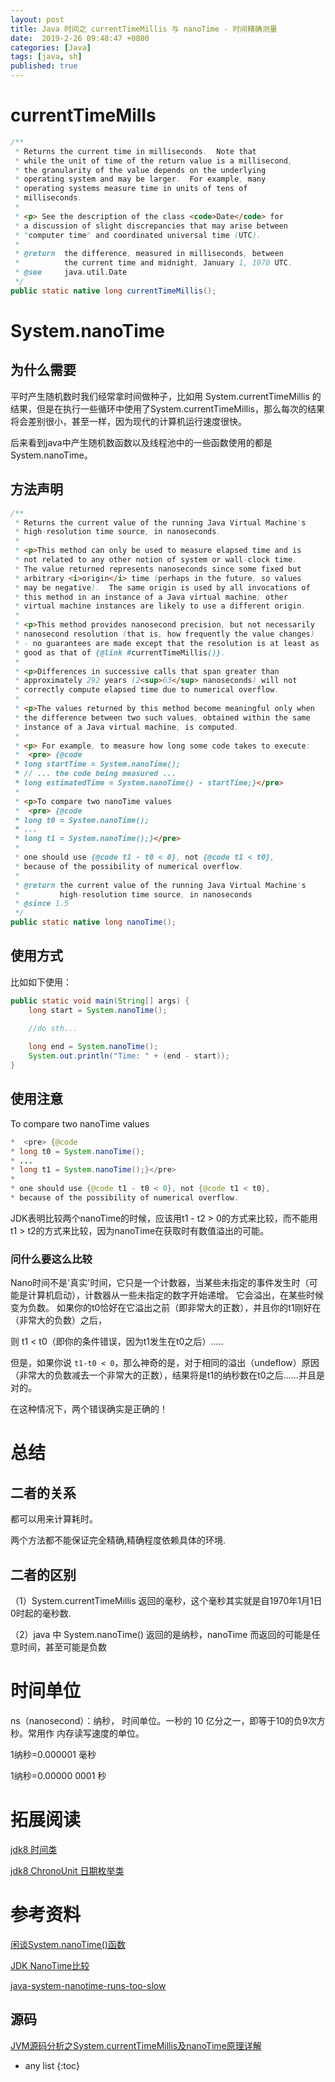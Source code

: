 ```yaml
---
layout: post
title: Java 时间之 currentTimeMillis 与 nanoTime - 时间精确测量
date:  2019-2-26 09:48:47 +0800
categories: [Java]
tags: [java, sh]
published: true
---
```


# currentTimeMills

```java
/**
 * Returns the current time in milliseconds.  Note that
 * while the unit of time of the return value is a millisecond,
 * the granularity of the value depends on the underlying
 * operating system and may be larger.  For example, many
 * operating systems measure time in units of tens of
 * milliseconds.
 *
 * <p> See the description of the class <code>Date</code> for
 * a discussion of slight discrepancies that may arise between
 * "computer time" and coordinated universal time (UTC).
 *
 * @return  the difference, measured in milliseconds, between
 *          the current time and midnight, January 1, 1970 UTC.
 * @see     java.util.Date
 */
public static native long currentTimeMillis();
```

# System.nanoTime

## 为什么需要

平时产生随机数时我们经常拿时间做种子，比如用 System.currentTimeMillis 的结果，但是在执行一些循环中使用了System.currentTimeMillis，那么每次的结果将会差别很小，甚至一样，因为现代的计算机运行速度很快。

后来看到java中产生随机数函数以及线程池中的一些函数使用的都是 System.nanoTime。

## 方法声明

```java
/**
 * Returns the current value of the running Java Virtual Machine's
 * high-resolution time source, in nanoseconds.
 *
 * <p>This method can only be used to measure elapsed time and is
 * not related to any other notion of system or wall-clock time.
 * The value returned represents nanoseconds since some fixed but
 * arbitrary <i>origin</i> time (perhaps in the future, so values
 * may be negative).  The same origin is used by all invocations of
 * this method in an instance of a Java virtual machine; other
 * virtual machine instances are likely to use a different origin.
 *
 * <p>This method provides nanosecond precision, but not necessarily
 * nanosecond resolution (that is, how frequently the value changes)
 * - no guarantees are made except that the resolution is at least as
 * good as that of {@link #currentTimeMillis()}.
 *
 * <p>Differences in successive calls that span greater than
 * approximately 292 years (2<sup>63</sup> nanoseconds) will not
 * correctly compute elapsed time due to numerical overflow.
 *
 * <p>The values returned by this method become meaningful only when
 * the difference between two such values, obtained within the same
 * instance of a Java virtual machine, is computed.
 *
 * <p> For example, to measure how long some code takes to execute:
 *  <pre> {@code
 * long startTime = System.nanoTime();
 * // ... the code being measured ...
 * long estimatedTime = System.nanoTime() - startTime;}</pre>
 *
 * <p>To compare two nanoTime values
 *  <pre> {@code
 * long t0 = System.nanoTime();
 * ...
 * long t1 = System.nanoTime();}</pre>
 *
 * one should use {@code t1 - t0 < 0}, not {@code t1 < t0},
 * because of the possibility of numerical overflow.
 *
 * @return the current value of the running Java Virtual Machine's
 *         high-resolution time source, in nanoseconds
 * @since 1.5
 */
public static native long nanoTime();
```

## 使用方式

比如如下使用：

```java
public static void main(String[] args) {
    long start = System.nanoTime();
    
    //do sth...

    long end = System.nanoTime();
    System.out.println("Time: " + (end - start));
}
```

## 使用注意

To compare two nanoTime values

```java
*  <pre> {@code
* long t0 = System.nanoTime();
* ...
* long t1 = System.nanoTime();}</pre>
*
* one should use {@code t1 - t0 < 0}, not {@code t1 < t0},
* because of the possibility of numerical overflow.
```

JDK表明比较两个nanoTime的时候，应该用t1 - t2 > 0的方式来比较，而不能用 t1 > t2的方式来比较，因为nanoTime在获取时有数值溢出的可能。

### 问什么要这么比较

Nano时间不是'真实'时间，它只是一个计数器，当某些未指定的事件发生时（可能是计算机启动），计数器从一些未指定的数字开始递增。
它会溢出，在某些时候变为负数。 如果你的t0恰好在它溢出之前（即非常大的正数），并且你的t1刚好在（非常大的负数）之后，

则 t1 < t0（即你的条件错误，因为t1发生在t0之后）.....

但是，如果你说 `t1-t0 < 0`，那么神奇的是，对于相同的溢出（undeflow）原因（非常大的负数减去一个非常大的正数），结果将是t1的纳秒数在t0之后......并且是对的。

在这种情况下，两个错误确实是正确的！

# 总结

## 二者的关系

都可以用来计算耗时。

两个方法都不能保证完全精确,精确程度依赖具体的环境.

## 二者的区别

（1）System.currentTimeMillis 返回的毫秒，这个毫秒其实就是自1970年1月1日0时起的毫秒数. 

（2）java 中 System.nanoTime() 返回的是纳秒，nanoTime 而返回的可能是任意时间，甚至可能是负数

# 时间单位

ns（nanosecond）：纳秒， 时间单位。一秒的 10 亿分之一，即等于10的负9次方秒。常用作 内存读写速度的单位。 

1纳秒=0.000001 毫秒 

1纳秒=0.00000 0001 秒 

# 拓展阅读

[jdk8 时间类](https://houbb.github.io/2019/02/27/java8-08-datetime)

[jdk8 ChronoUnit 日期枚举类](https://houbb.github.io/2019/02/27/java8-07-datetime-ChronoUnit)

# 参考资料 

[闲谈System.nanoTime()函数](https://blog.csdn.net/u012581453/article/details/53706573)

[JDK NanoTime比较](https://www.jianshu.com/p/c6df3448aa00)

[java-system-nanotime-runs-too-slow](https://stackoverflow.com/questions/10026812/java-system-nanotime-runs-too-slow)

## 源码

[JVM源码分析之System.currentTimeMillis及nanoTime原理详解](https://yq.aliyun.com/articles/67089)

* any list
{:toc}